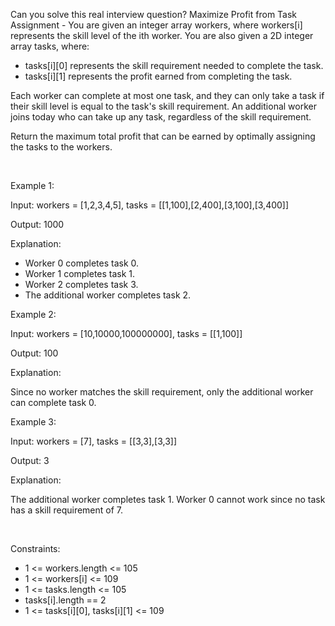 Can you solve this real interview question? Maximize Profit from Task Assignment - You are given an integer array workers, where workers[i] represents the skill level of the ith worker. You are also given a 2D integer array tasks, where:

 * tasks[i][0] represents the skill requirement needed to complete the task.
 * tasks[i][1] represents the profit earned from completing the task.

Each worker can complete at most one task, and they can only take a task if their skill level is equal to the task's skill requirement. An additional worker joins today who can take up any task, regardless of the skill requirement.

Return the maximum total profit that can be earned by optimally assigning the tasks to the workers.

 

Example 1:

Input: workers = [1,2,3,4,5], tasks = [[1,100],[2,400],[3,100],[3,400]]

Output: 1000

Explanation:

 * Worker 0 completes task 0.
 * Worker 1 completes task 1.
 * Worker 2 completes task 3.
 * The additional worker completes task 2.

Example 2:

Input: workers = [10,10000,100000000], tasks = [[1,100]]

Output: 100

Explanation:

Since no worker matches the skill requirement, only the additional worker can complete task 0.

Example 3:

Input: workers = [7], tasks = [[3,3],[3,3]]

Output: 3

Explanation:

The additional worker completes task 1. Worker 0 cannot work since no task has a skill requirement of 7.

 

Constraints:

 * 1 <= workers.length <= 105
 * 1 <= workers[i] <= 109
 * 1 <= tasks.length <= 105
 * tasks[i].length == 2
 * 1 <= tasks[i][0], tasks[i][1] <= 109